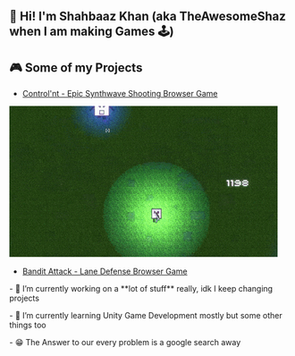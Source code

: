 ##  👋 Hi! I'm Shahbaaz Khan (aka TheAwesomeShaz when I am making Games 🕹)

<!--
**ShahbaazKhan-TheAwesomeShaz/ShahbaazKhan-TheAwesomeShaz** is a ✨ _special_ ✨ repository because its `README.md` (this file) appears on your GitHub profile.

-->

## 🎮 Some of my Projects
- [Control'nt - Epic Synthwave Shooting Browser Game](https://theawesomeshaz.itch.io/control-nt)
<p align="left"><img src="https://github.com/ShahbaazKhan-TheAwesomeShaz/ShahbaazKhan-TheAwesomeShaz/blob/master/Control'nt%20GIF.gif" alt="cool GIF"></p>


- [Bandit Attack - Lane Defense Browser Game](https://theawesomeshaz.itch.io/bandit-attack)

<p>
- 🔭 I’m currently working on a **lot of stuff** really, idk I keep changing projects </p>
- 🌱 I’m currently learning Unity Game Development mostly but some other things too  </p>
- 😁 The Answer to our every problem is a google search away  </p>


